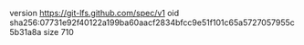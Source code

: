 version https://git-lfs.github.com/spec/v1
oid sha256:07731e92f40122a199ba60aacf2834bfcc9e51f101c65a5727057955c5b31a8a
size 710
